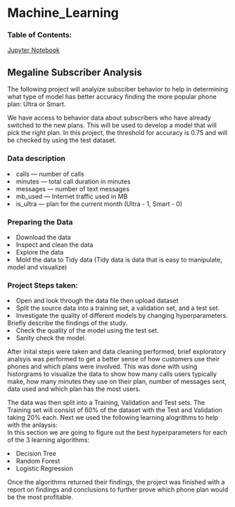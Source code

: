 # Machine_Learning

### Table of Contents:
[Jupyter Notebook](https://github.com/julyndav/Machine_Learning/blob/main/ML_Megaline%20Analysis.ipynb)

## Megaline Subscriber Analysis
The following project will analyize subsciber behavior to help in determining what type of model has better accuracy finding the more popular phone plan: Ultra or Smart.

We have access to behavior data about subscribers who have already switched to the new plans. This will be used to develop a model that will pick the right plan. In this project, the threshold for accuracy is 0.75 and will be checked by using the test dataset.

### Data description
<li>
сalls — number of calls<li>
minutes — total call duration in minutes<li>
messages — number of text messages<li>
mb_used — Internet traffic used in MB<li>
is_ultra — plan for the current month (Ultra - 1, Smart - 0)

### Preparing the Data
<li>
Download the data<li>
Inspect and clean the data<li>
Explore the data<li>
Mold the data to Tidy data (Tidy data is data that is easy to manipulate, model and visualize)

### Project Steps taken:
<li>
Open and look through the data file then upload dataset<li>
Split the source data into a training set, a validation set, and a test set.<li>
Investigate the quality of different models by changing hyperparameters. Briefly describe the findings of the study.<li>
Check the quality of the model using the test set.<li>
Sanity check the model.

After inital steps were taken and data cleaning performed, brief exploratory analsyis was performed to get a better sense of how customers use their phones and which plans were involved.
This was done with using historgrams to visualize the data to show how many calls users typically make, how many minutes they use on their plan, number of messages sent, data used and which plan has the most users. 

The data was then split into a Training, Validation and Test sets. The Training set will consist of 60% of the dataset with the Test and Validation taking 20% each. Next we used the following learning alogrithms to help with the anlaysis:<br>
In this section we are going to figure out the best hyperparameters for each of the 3 learning algorithms:
<li>
Decision Tree<li>
Random Forest<li>
Logistic Regression

Once the algorithms returned their findings, the project was finished with a report on findings and conclusions to further prove which phone plan would be the most profitable. 


